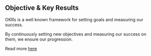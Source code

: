 ## Objective & Key Results

OKRs is a well known framework for setting goals and measuring our success.

By continuously setting new objectives and measuring our success on them, we
ensure our progression.

Read more [here](https://medium.com/startup-tools/okrs-5afdc298bc28)
